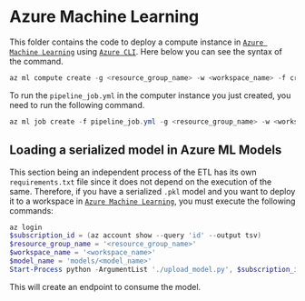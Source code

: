 # Azure Machine Learning
This folder contains the code to deploy a compute instance in [`Azure Machine Learning`](https://learn.microsoft.com/en-us/azure/machine-learning/overview-what-is-azure-machine-learning?view=azureml-api-2) using [`Azure CLI`](https://learn.microsoft.com/en-us/cli/azure/). Here below you can see the syntax of the command.

```powershell
az ml compute create -g <resource_group_name> -w <workspace_name> -f create-instance.yml
```

To run the `pipeline_job.yml` in the computer instance you just created, you need to run the following command.

```powershell
az ml job create -f pipeline_job.yml -g <resource_group_name> -w <workspace_name>
```

## Loading a serialized model in Azure ML Models

This section being an independent process of the ETL has its own `requirements.txt` file since it does not depend on the execution of the same. Therefore, if you have a serialized `.pkl` model and you want to deploy it to a workspace in [`Azure Machine Learning`](https://learn.microsoft.com/en-us/azure/machine-learning/concept-workspace?view=azureml-api-2), you must execute the following commands:
```powershell
az login
$subscription_id = (az account show --query 'id' --output tsv)
$resource_group_name = '<resource_group_name>'
$workspace_name = '<workspace_name>'
$model_name = 'models/<model_name>'
Start-Process python -ArgumentList './upload_model.py', $subscription_id, $resource_group_name, $workspace_name, $model_name -NoNewWindow -Wait
```

This will create an endpoint to consume the model.